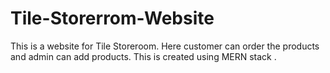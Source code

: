 # Tile-Storerrom-Website
This is a website for Tile Storeroom. Here customer can order the products and admin can add products. This is created using MERN stack .
